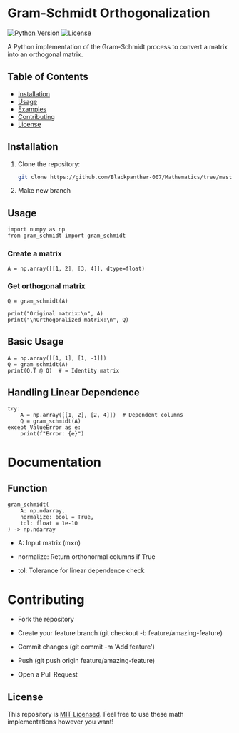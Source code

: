 # Gram-Schmidt Orthogonalization

[![Python Version](https://img.shields.io/badge/python-3.7%2B-blue)]()
[![License](https://img.shields.io/badge/license-MIT-green)]()

A Python implementation of the Gram-Schmidt process to convert a matrix into an orthogonal matrix.

## Table of Contents
- [Installation](#installation)
- [Usage](#usage)
- [Examples](#examples)
- [Contributing](#contributing)
- [License](#license)

## Installation
1. Clone the repository:
   ```bash
   git clone https://github.com/Blackpanther-007/Mathematics/tree/master/Linear_algebra/Orthogonality

2. Make new branch

## Usage
    import numpy as np
    from gram_schmidt import gram_schmidt

### Create a matrix
    A = np.array([[1, 2], [3, 4]], dtype=float)

### Get orthogonal matrix
    Q = gram_schmidt(A)

    print("Original matrix:\n", A)
    print("\nOrthogonalized matrix:\n", Q)

## Basic Usage
    A = np.array([[1, 1], [1, -1]])
    Q = gram_schmidt(A)
    print(Q.T @ Q)  # ≈ Identity matrix

## Handling Linear Dependence
    try:
        A = np.array([[1, 2], [2, 4]])  # Dependent columns
        Q = gram_schmidt(A)
    except ValueError as e:
        print(f"Error: {e}")

# Documentation
## Function
    gram_schmidt(
        A: np.ndarray,
        normalize: bool = True,
        tol: float = 1e-10
    ) -> np.ndarray

   * A: Input matrix (m×n)

   * normalize: Return orthonormal columns if True

   * tol: Tolerance for linear dependence check

# Contributing
* Fork the repository

* Create your feature branch (git checkout -b feature/amazing-feature)

* Commit changes (git commit -m 'Add feature')

* Push (git push origin feature/amazing-feature)

* Open a Pull Request


## License
This repository is [MIT Licensed](LICENSE). Feel free to use these math implementations however you want!